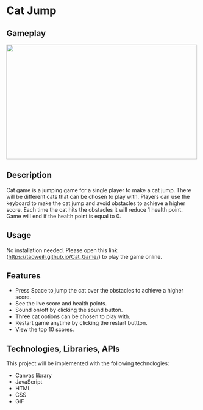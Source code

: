 # **Cat Jump**


## **Gameplay**
<img src="https://github.com/TaoweiLi/Cat_Game/raw/main/asset/gameplay.gif" width="500" height="300">

## **Description**

Cat game is a jumping game for a single player to make a cat jump. There will be different cats that can be chosen to play with. Players can use the keyboard to make the cat jump and avoid obstacles to achieve a higher score. Each time the cat hits the obstacles it will reduce 1 health point. Game will end if the health point is equal to 0.

## **Usage**
No installation needed. Please open this link (https://taoweili.github.io/Cat_Game/) to play the game online.

## **Features**

- Press Space to jump the cat over the obstacles to achieve a higher score.
- See the live score and health points.
- Sound on/off by clicking the sound button.
- Three cat options can be chosen to play with.
- Restart game anytime by clicking the restart buttton.
- View the top 10 scores.

## **Technologies, Libraries, APIs**

​​This project will be implemented with the following technologies:
- Canvas library
- JavaScript
- HTML
- CSS
- GIF


